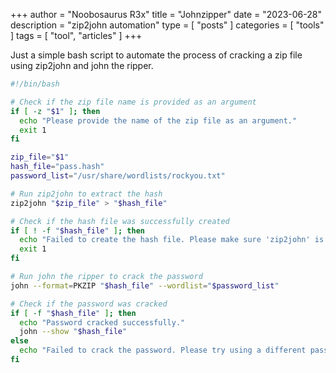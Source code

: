 +++
author = "Noobosaurus R3x"
title = "Johnzipper"
date = "2023-06-28"
description = "zip2john automation"
type = [
    "posts"
]
categories = [
    "tools"
]
tags = [
    "tool",
    "articles"
]
+++

Just a simple bash script to automate the process of cracking a zip file using zip2john and john the ripper.

```bash
#!/bin/bash

# Check if the zip file name is provided as an argument
if [ -z "$1" ]; then
  echo "Please provide the name of the zip file as an argument."
  exit 1
fi

zip_file="$1"
hash_file="pass.hash"
password_list="/usr/share/wordlists/rockyou.txt"

# Run zip2john to extract the hash
zip2john "$zip_file" > "$hash_file"

# Check if the hash file was successfully created
if [ ! -f "$hash_file" ]; then
  echo "Failed to create the hash file. Please make sure 'zip2john' is installed and accessible."
  exit 1
fi

# Run john the ripper to crack the password
john --format=PKZIP "$hash_file" --wordlist="$password_list"

# Check if the password was cracked
if [ -f "$hash_file" ]; then
  echo "Password cracked successfully."
  john --show "$hash_file"
else
  echo "Failed to crack the password. Please try using a different password list or check if 'john the ripper' is installed and accessible."
fi
```
